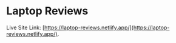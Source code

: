 # Laptop Reviews

Live Site Link: [https://laptop-reviews.netlify.app/](https://laptop-reviews.netlify.app/).
